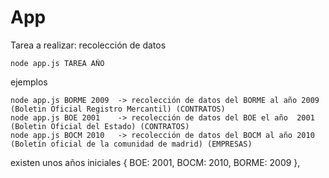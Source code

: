 # App

Tarea a realizar: recolección de datos

	node app.js TAREA AÑO

ejemplos
	

	node app.js BORME 2009	-> recolección de datos del BORME al año 2009 (Boletin Oficial Registro Mercantil) (CONTRATOS)
	node app.js BOE 2001	-> recolección de datos del BOE el año	2001 (Boletin Oficial del Estado) (CONTRATOS)
	node app.js BOCM 2010	-> recolección de datos del BOCM al año 2010 (Boletín oficial de la comunidad de madrid) (EMPRESAS)

existen unos años iniciales { BOE: 2001, BOCM: 2010, BORME: 2009 },


